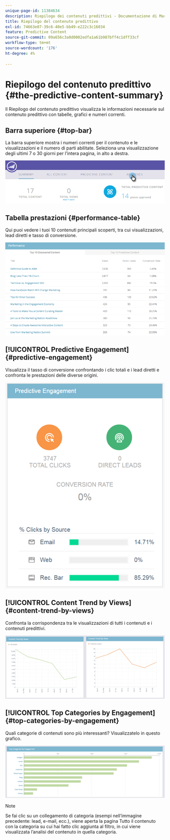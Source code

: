 ```yaml
---
unique-page-id: 11384634
description: Riepilogo dei contenuti predittivi - Documentazione di Marketo - Documentazione del prodotto
title: Riepilogo del contenuto predittivo
exl-id: 74663e07-39c6-40e5-bb49-e222c3c16034
feature: Predictive Content
source-git-commit: 09a656c3a0d0002edfa1a61b987bff4c1dff33cf
workflow-type: tm+mt
source-wordcount: '176'
ht-degree: 4%

---
```


# Riepilogo del contenuto predittivo {#the-predictive-content-summary}

Il Riepilogo del contenuto predittivo visualizza le informazioni necessarie sul contenuto predittivo con tabelle, grafici e numeri correnti.

## Barra superiore {#top-bar}

La barra superiore mostra i numeri correnti per il contenuto e le visualizzazioni e il numero di parti abilitate. Seleziona una visualizzazione degli ultimi 7 o 30 giorni per l’intera pagina, in alto a destra.

![](assets/image2017-10-17-14-3a10-3a22.png)

## Tabella prestazioni {#performance-table}

Qui puoi vedere i tuoi 10 contenuti principali scoperti, tra cui visualizzazioni, lead diretti e tasso di conversione.

![](assets/image2017-10-3-10-3a4-3a40.png)

## [!UICONTROL Predictive Engagement] {#predictive-engagement}

Visualizza il tasso di conversione confrontando i clic totali e i lead diretti e confronta le prestazioni delle diverse origini.

![](assets/predictive-engagement-actual.png)

## [!UICONTROL Content Trend by Views]  {#content-trend-by-views}

Confronta la corrispondenza tra le visualizzazioni di tutti i contenuti e i contenuti predittivi.

![](assets/4.png)

## [!UICONTROL Top Categories by Engagement] {#top-categories-by-engagement}

Quali categorie di contenuti sono più interessanti? Visualizzatelo in questo grafico.

![](assets/5.png)

>[!NOTE]
>
>Se fai clic su un collegamento di categoria (esempi nell’immagine precedente: lead, e-mail, ecc.), viene aperta la pagina Tutto il contenuto con la categoria su cui hai fatto clic aggiunta al filtro, in cui viene visualizzata l’analisi del contenuto in quella categoria.
